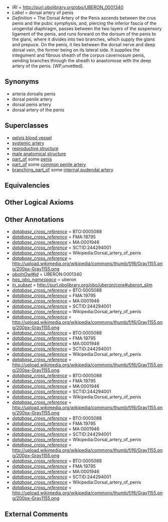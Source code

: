  * *IRI* = http://purl.obolibrary.org/obo/UBERON_0001340
 * *Label* = dorsal artery of penis
 * *Definition* = The Dorsal Artery of the Penis ascends between the crus penis and the pubic symphysis, and, piercing the inferior fascia of the urogenital diaphragm, passes between the two layers of the suspensory ligament of the penis, and runs forward on the dorsum of the penis to the glans, where it divides into two branches, which supply the glans and prepuce. On the penis, it lies between the dorsal nerve and deep dorsal vein, the former being on its lateral side. It supplies the integument and fibrous sheath of the corpus cavernosum penis, sending branches through the sheath to anastomose with the deep artery of the penis. [WP,unvetted].

## Synonyms

 * arteria dorsalis penis
 * dorsal penile artery
 * dorsal penis artery
 * dorsal artery of the penis

## Superclasses

 * [pelvis blood vessel](../../UBERON/20/UBERON_0003520.md)
 * [systemic artery](../../UBERON/73/UBERON_0004573.md)
 * [reproductive structure](../../UBERON/56/UBERON_0005156.md)
 * [male anatomical structure](../../UBERON/03/UBERON_0014403.md)
 * [part_of](../../BFO/50/BFO_0000050.md) some [penis](../../UBERON/89/UBERON_0000989.md)
 * [part_of](../../BFO/50/BFO_0000050.md) some [common penile artery](../../UBERON/20/UBERON_0008320.md)
 * [branching_part_of](../../RO/80/RO_0002380.md) some [internal pudendal artery](../../UBERON/15/UBERON_0007315.md)

## Equivalencies


## Other Logical Axioms


## Other Annotations

 * *[database_cross_reference](../../ef/oboInOwl#hasDbXref.md)* = BTO:0005088
 * *[database_cross_reference](../../ef/oboInOwl#hasDbXref.md)* = FMA:19795
 * *[database_cross_reference](../../ef/oboInOwl#hasDbXref.md)* = MA:0001946
 * *[database_cross_reference](../../ef/oboInOwl#hasDbXref.md)* = SCTID:244294001
 * *[database_cross_reference](../../ef/oboInOwl#hasDbXref.md)* = Wikipedia:Dorsal_artery_of_penis
 * *[database_cross_reference](../../ef/oboInOwl#hasDbXref.md)* = http://upload.wikimedia.org/wikipedia/commons/thumb/f/f6/Gray1155.png/200px-Gray1155.png
 * *[oboInOwl#id](../../id/oboInOwl#id.md)* = UBERON:0001340
 * *[has_obo_namespace](../../ce/oboInOwl#hasOBONamespace.md)* = uberon
 * *[in_subset](../../et/oboInOwl#inSubset.md)* = http://purl.obolibrary.org/obo/uberon/core#uberon_slim
 * *[database_cross_reference](../../ef/oboInOwl#hasDbXref.md)* = BTO:0005088
 * *[database_cross_reference](../../ef/oboInOwl#hasDbXref.md)* = FMA:19795
 * *[database_cross_reference](../../ef/oboInOwl#hasDbXref.md)* = MA:0001946
 * *[database_cross_reference](../../ef/oboInOwl#hasDbXref.md)* = SCTID:244294001
 * *[database_cross_reference](../../ef/oboInOwl#hasDbXref.md)* = Wikipedia:Dorsal_artery_of_penis
 * *[database_cross_reference](../../ef/oboInOwl#hasDbXref.md)* = http://upload.wikimedia.org/wikipedia/commons/thumb/f/f6/Gray1155.png/200px-Gray1155.png
 * *[database_cross_reference](../../ef/oboInOwl#hasDbXref.md)* = BTO:0005088
 * *[database_cross_reference](../../ef/oboInOwl#hasDbXref.md)* = FMA:19795
 * *[database_cross_reference](../../ef/oboInOwl#hasDbXref.md)* = MA:0001946
 * *[database_cross_reference](../../ef/oboInOwl#hasDbXref.md)* = SCTID:244294001
 * *[database_cross_reference](../../ef/oboInOwl#hasDbXref.md)* = Wikipedia:Dorsal_artery_of_penis
 * *[database_cross_reference](../../ef/oboInOwl#hasDbXref.md)* = http://upload.wikimedia.org/wikipedia/commons/thumb/f/f6/Gray1155.png/200px-Gray1155.png
 * *[database_cross_reference](../../ef/oboInOwl#hasDbXref.md)* = BTO:0005088
 * *[database_cross_reference](../../ef/oboInOwl#hasDbXref.md)* = FMA:19795
 * *[database_cross_reference](../../ef/oboInOwl#hasDbXref.md)* = MA:0001946
 * *[database_cross_reference](../../ef/oboInOwl#hasDbXref.md)* = SCTID:244294001
 * *[database_cross_reference](../../ef/oboInOwl#hasDbXref.md)* = Wikipedia:Dorsal_artery_of_penis
 * *[database_cross_reference](../../ef/oboInOwl#hasDbXref.md)* = http://upload.wikimedia.org/wikipedia/commons/thumb/f/f6/Gray1155.png/200px-Gray1155.png
 * *[database_cross_reference](../../ef/oboInOwl#hasDbXref.md)* = BTO:0005088
 * *[database_cross_reference](../../ef/oboInOwl#hasDbXref.md)* = FMA:19795
 * *[database_cross_reference](../../ef/oboInOwl#hasDbXref.md)* = MA:0001946
 * *[database_cross_reference](../../ef/oboInOwl#hasDbXref.md)* = SCTID:244294001
 * *[database_cross_reference](../../ef/oboInOwl#hasDbXref.md)* = Wikipedia:Dorsal_artery_of_penis
 * *[database_cross_reference](../../ef/oboInOwl#hasDbXref.md)* = http://upload.wikimedia.org/wikipedia/commons/thumb/f/f6/Gray1155.png/200px-Gray1155.png
 * *[database_cross_reference](../../ef/oboInOwl#hasDbXref.md)* = BTO:0005088
 * *[database_cross_reference](../../ef/oboInOwl#hasDbXref.md)* = FMA:19795
 * *[database_cross_reference](../../ef/oboInOwl#hasDbXref.md)* = MA:0001946
 * *[database_cross_reference](../../ef/oboInOwl#hasDbXref.md)* = SCTID:244294001
 * *[database_cross_reference](../../ef/oboInOwl#hasDbXref.md)* = Wikipedia:Dorsal_artery_of_penis
 * *[database_cross_reference](../../ef/oboInOwl#hasDbXref.md)* = http://upload.wikimedia.org/wikipedia/commons/thumb/f/f6/Gray1155.png/200px-Gray1155.png

## External Comments


